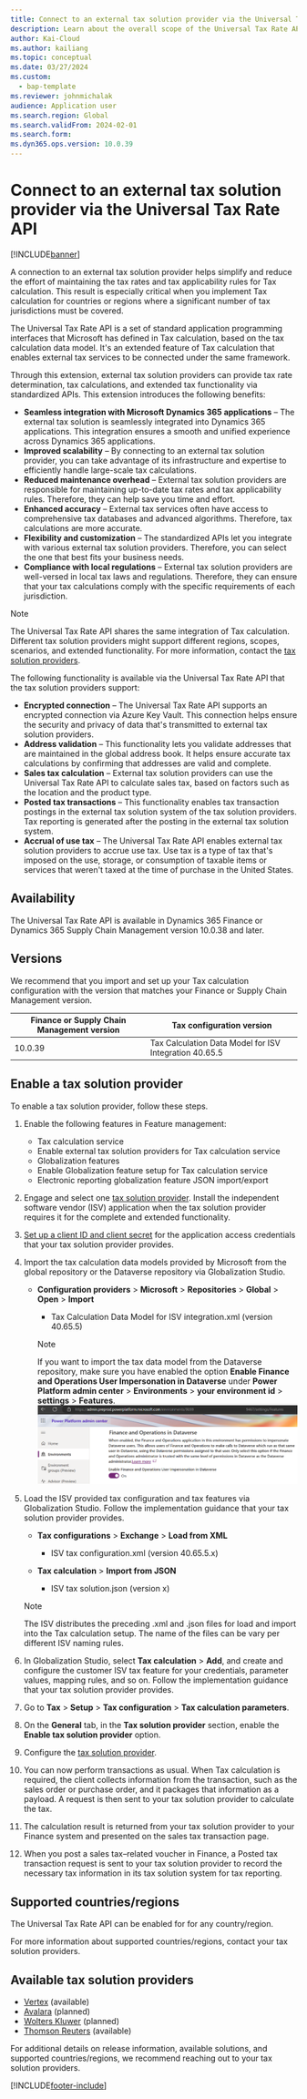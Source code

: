 ```yaml
---
title: Connect to an external tax solution provider via the Universal Tax Rate API
description: Learn about the overall scope of the Universal Tax Rate API feature for Tax calculation, including outlines on availability and versions.
author: Kai-Cloud
ms.author: kailiang
ms.topic: conceptual
ms.date: 03/27/2024
ms.custom: 
  - bap-template
ms.reviewer: johnmichalak
audience: Application user
ms.search.region: Global
ms.search.validFrom: 2024-02-01
ms.search.form: 
ms.dyn365.ops.version: 10.0.39
---
```


# Connect to an external tax solution provider via the Universal Tax Rate API

[!INCLUDE[banner](../../includes/banner.md)]

A connection to an external tax solution provider helps simplify and reduce the effort of maintaining the tax rates and tax applicability rules for Tax calculation. This result is especially critical when you implement Tax calculation for countries or regions where a significant number of tax jurisdictions must be covered.

The Universal Tax Rate API is a set of standard application programming interfaces that Microsoft has defined in Tax calculation, based on the tax calculation data model. It's an extended feature of Tax calculation that enables external tax services to be connected under the same framework.

Through this extension, external tax solution providers can provide tax rate determination, tax calculations, and extended tax functionality via standardized APIs. This extension introduces the following benefits:

- **Seamless integration with Microsoft Dynamics 365 applications** – The external tax solution is seamlessly integrated into Dynamics 365 applications. This integration ensures a smooth and unified experience across Dynamics 365 applications.
- **Improved scalability** – By connecting to an external tax solution provider, you can take advantage of its infrastructure and expertise to efficiently handle large-scale tax calculations.
- **Reduced maintenance overhead** – External tax solution providers are responsible for maintaining up-to-date tax rates and tax applicability rules. Therefore, they can help save you time and effort.
- **Enhanced accuracy** – External tax services often have access to comprehensive tax databases and advanced algorithms. Therefore, tax calculations are more accurate.
- **Flexibility and customization** – The standardized APIs let you integrate with various external tax solution providers. Therefore, you can select the one that best fits your business needs.
- **Compliance with local regulations** – External tax solution providers are well-versed in local tax laws and regulations. Therefore, they can ensure that your tax calculations comply with the specific requirements of each jurisdiction.

> [!NOTE]
> The Universal Tax Rate API shares the same integration of Tax calculation. Different tax solution providers might support different regions, scopes, scenarios, and extended functionality. For more information, contact the [tax solution providers](#available-tax-solution-providers).

The following functionality is available via the Universal Tax Rate API that the tax solution providers support:

- **Encrypted connection** – The Universal Tax Rate API supports an encrypted connection via Azure Key Vault. This connection helps ensure the security and privacy of data that's transmitted to external tax solution providers.
- **Address validation** – This functionality lets you validate addresses that are maintained in the global address book. It helps ensure accurate tax calculations by confirming that addresses are valid and complete.
- **Sales tax calculation** – External tax solution providers can use the Universal Tax Rate API to calculate sales tax, based on factors such as the location and the product type.
- **Posted tax transactions** – This functionality enables tax transaction postings in the external tax solution system of the tax solution providers. Tax reporting is generated after the posting in the external tax solution system.
- **Accrual of use tax** – The Universal Tax Rate API enables external tax solution providers to accrue use tax. Use tax is a type of tax that's imposed on the use, storage, or consumption of taxable items or services that weren't taxed at the time of purchase in the United States.

## Availability

The Universal Tax Rate API is available in Dynamics 365 Finance or Dynamics 365 Supply Chain Management version 10.0.38 and later.

## Versions

We recommend that you import and set up your Tax calculation configuration with the version that matches your Finance or Supply Chain Management version.

| Finance or Supply Chain Management version | Tax configuration version |
|---|---|
| 10.0.39 | Tax Calculation Data Model for ISV Integration 40.65.5 |

## Enable a tax solution provider

To enable a tax solution provider, follow these steps.

1. Enable the following features in Feature management:

    - Tax calculation service
    - Enable external tax solution providers for Tax calculation service
    - Globalization features
    - Enable Globalization feature setup for Tax calculation service
    - Electronic reporting globalization feature JSON import/export

1. Engage and select one [tax solution provider](#available-tax-solution-providers). Install the independent software vendor (ISV) application when the tax solution provider requires it for the complete and extended functionality.
1. [Set up a client ID and client secret](./universal-tax-rate-api-how-to-setup-clientId-and-clientsecret.md) for the application access credentials that your tax solution provider provides.
1. Import the tax calculation data models provided by Microsoft from the global repository or the Dataverse repository via Globalization Studio.
    - **Configuration providers** \> **Microsoft** \> **Repositories** \> **Global** \> **Open** \> **Import**
         
        - Tax Calculation Data Model for ISV integration.xml (version 40.65.5)
     
      > [!NOTE]
      > If you want to import the tax data model from the Dataverse repository, make sure you have enabled the option **Enable Finance and Operations User Impersonation in Dataverse** under **Power Platform admin center** \> **Environments** \> **your environment id** \> **settings** \> **Features**.
      >![Enable Finance and Operations User Impersionation in Dataverse](../media/EnableFOUserImpersonationInDataverse.png)
      
1. Load the ISV provided tax configuration and tax features via Globalization Studio. Follow the implementation guidance that your tax solution provider provides.

    - **Tax configurations** \> **Exchange** \> **Load from XML**

        - ISV tax configuration.xml (version 40.65.5.x)

    - **Tax calculation** \> **Import from JSON**

        - ISV tax solution.json (version x)

    > [!NOTE]
    > The ISV distributes the preceding .xml and .json files for load and import into the Tax calculation setup. The name of the files can be vary per different ISV naming rules.

1. In Globalization Studio, select **Tax calculation** \> **Add**, and create and configure the customer ISV tax feature for your credentials, parameter values, mapping rules, and so on. Follow the implementation guidance that your tax solution provider provides.
1. Go to **Tax** \> **Setup** \> **Tax configuration** \> **Tax calculation parameters**.
1. On the **General** tab, in the **Tax solution provider** section, enable the **Enable tax solution provider** option.
1. Configure the [tax solution provider](#available-tax-solution-providers).
1. You can now perform transactions as usual. When Tax calculation is required, the client collects information from the transaction, such as the sales order or purchase order, and it packages that information as a payload. A request is then sent to your tax solution provider to calculate the tax.
1. The calculation result is returned from your tax solution provider to your Finance system and presented on the sales tax transaction page.
1. When you post a sales tax–related voucher in Finance, a Posted tax transaction request is sent to your tax solution provider to record the necessary tax information in its tax solution system for tax reporting.

## Supported countries/regions

The Universal Tax Rate API can be enabled for for any country/region.

For more information about supported countries/regions, contact your tax solution providers.

## Available tax solution providers

- [Vertex](https://go.microsoft.com/fwlink/?linkid=2258342) (available)
- [Avalara](https://go.microsoft.com/fwlink/?linkid=2258284) (planned)
- [Wolters Kluwer](https://go.microsoft.com/fwlink/?linkid=2265094) (planned)
- [Thomson Reuters](https://go.microsoft.com/fwlink/?linkid=2271303) (available)

For additional details on release information, available solutions, and supported countries/regions, we recommend reaching out to your tax solution providers.

[!INCLUDE[footer-include](../../../includes/footer-banner.md)]
